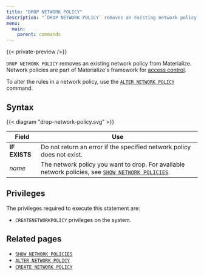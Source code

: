 ```yaml
---
title: "DROP NETWORK POLICY"
description: "`DROP NETWORK POLICY` removes an existing network policy from Materialize."
menu:
  main:
    parent: commands
---
```


{{< private-preview />}}

`DROP NETWORK POLICY` removes an existing network policy from Materialize.
Network policies are part of Materialize's framework for [access control](/manage/access-control/).

To alter the rules in a network policy, use the [`ALTER NETWORK POLICY`](../alter-network-policy)
command.

## Syntax

{{< diagram "drop-network-policy.svg" >}}

Field         | Use
--------------|-----
**IF EXISTS** | Do not return an error if the specified network policy does not exist.
_name_        | The network policy you want to drop. For available network policies, see [`SHOW NETWORK POLICIES`](../show-network-policies).

## Privileges

The privileges required to execute this statement are:

- `CREATENETWORKPOLICY` privileges on the system.

## Related pages

- [`SHOW NETWORK POLICIES`](../show-network-policies)
- [`ALTER NETWORK POLICY`](../alter-network-policy)
- [`CREATE NETWORK POLICY`](../create-network-policy)
